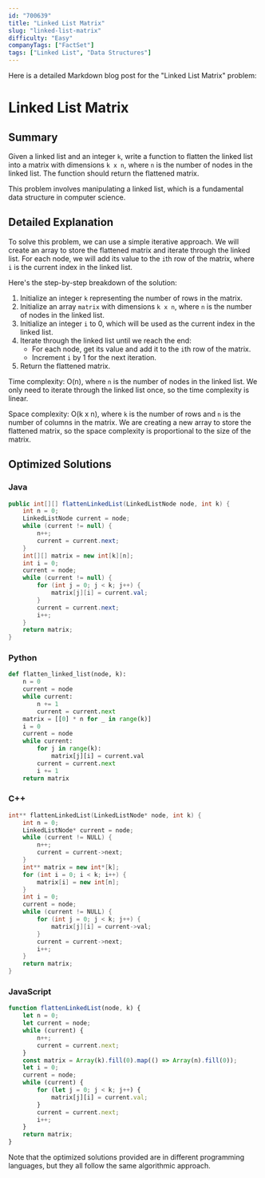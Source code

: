 ```yaml
---
id: "700639"
title: "Linked List Matrix"
slug: "linked-list-matrix"
difficulty: "Easy"
companyTags: ["FactSet"]
tags: ["Linked List", "Data Structures"]
---
```


Here is a detailed Markdown blog post for the "Linked List Matrix" problem:

# Linked List Matrix
## Summary
Given a linked list and an integer `k`, write a function to flatten the linked list into a matrix with dimensions `k x n`, where `n` is the number of nodes in the linked list. The function should return the flattened matrix.

This problem involves manipulating a linked list, which is a fundamental data structure in computer science.

## Detailed Explanation
To solve this problem, we can use a simple iterative approach. We will create an array to store the flattened matrix and iterate through the linked list. For each node, we will add its value to the `i`th row of the matrix, where `i` is the current index in the linked list.

Here's the step-by-step breakdown of the solution:

1. Initialize an integer `k` representing the number of rows in the matrix.
2. Initialize an array `matrix` with dimensions `k x n`, where `n` is the number of nodes in the linked list.
3. Initialize an integer `i` to 0, which will be used as the current index in the linked list.
4. Iterate through the linked list until we reach the end:
	* For each node, get its value and add it to the `i`th row of the matrix.
	* Increment `i` by 1 for the next iteration.
5. Return the flattened matrix.

Time complexity: O(n), where `n` is the number of nodes in the linked list. We only need to iterate through the linked list once, so the time complexity is linear.

Space complexity: O(k x n), where `k` is the number of rows and `n` is the number of columns in the matrix. We are creating a new array to store the flattened matrix, so the space complexity is proportional to the size of the matrix.

## Optimized Solutions

### Java
```java
public int[][] flattenLinkedList(LinkedListNode node, int k) {
    int n = 0;
    LinkedListNode current = node;
    while (current != null) {
        n++;
        current = current.next;
    }
    int[][] matrix = new int[k][n];
    int i = 0;
    current = node;
    while (current != null) {
        for (int j = 0; j < k; j++) {
            matrix[j][i] = current.val;
        }
        current = current.next;
        i++;
    }
    return matrix;
}
```

### Python
```python
def flatten_linked_list(node, k):
    n = 0
    current = node
    while current:
        n += 1
        current = current.next
    matrix = [[0] * n for _ in range(k)]
    i = 0
    current = node
    while current:
        for j in range(k):
            matrix[j][i] = current.val
        current = current.next
        i += 1
    return matrix
```

### C++
```cpp
int** flattenLinkedList(LinkedListNode* node, int k) {
    int n = 0;
    LinkedListNode* current = node;
    while (current != NULL) {
        n++;
        current = current->next;
    }
    int** matrix = new int*[k];
    for (int i = 0; i < k; i++) {
        matrix[i] = new int[n];
    }
    int i = 0;
    current = node;
    while (current != NULL) {
        for (int j = 0; j < k; j++) {
            matrix[j][i] = current->val;
        }
        current = current->next;
        i++;
    }
    return matrix;
}
```

### JavaScript
```javascript
function flattenLinkedList(node, k) {
    let n = 0;
    let current = node;
    while (current) {
        n++;
        current = current.next;
    }
    const matrix = Array(k).fill(0).map(() => Array(n).fill(0));
    let i = 0;
    current = node;
    while (current) {
        for (let j = 0; j < k; j++) {
            matrix[j][i] = current.val;
        }
        current = current.next;
        i++;
    }
    return matrix;
}
```

Note that the optimized solutions provided are in different programming languages, but they all follow the same algorithmic approach.